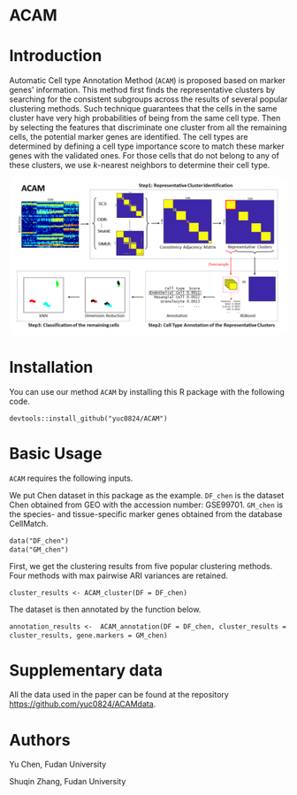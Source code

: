 # ACAM

  

# Introduction
Automatic Cell type Annotation Method (`ACAM`) is proposed based on  marker genes'  information. This method first finds the representative clusters by searching for the  consistent subgroups across the  results  of  several popular clustering methods.  Such technique guarantees that the cells in the same cluster have very high probabilities of being from  the same cell type. Then by selecting the  features that  discriminate  one cluster from all the remaining cells,  the potential marker genes  are identified. The cell types are determined by defining a cell type importance score to match these marker genes with the validated ones.  For those cells that do not belong to any of these clusters, we use $k$-nearest neighbors to determine their cell type. 

![flowchart of ACAM](vignettes/ACAM_flowchart.png)

# Installation
You can use our method `ACAM` by installing this R package with the following code.
```{r, eval = F}
devtools::install_github("yuc0824/ACAM")
```
# Basic Usage
`ACAM` requires the following inputs.

We put Chen dataset in this package as the example.  `DF_chen` is the dataset Chen obtained from GEO with the accession number: GSE99701. `GM_chen` is the species- and tissue-specific marker genes obtained from the database CellMatch.
```{r, eval = F}
data("DF_chen")
data("GM_chen")
```
First, we get the clustering results from five popular clustering methods. Four methods with max pairwise ARI variances are retained.
```{r, eval = F}
cluster_results <- ACAM_cluster(DF = DF_chen)
```

The dataset is then annotated by the function below.
```{r, eval = F}
annotation_results <-  ACAM_annotation(DF = DF_chen, cluster_results = cluster_results, gene.markers = GM_chen)
```


# Supplementary data
All the data used in the paper can be found at the repository <https://github.com/yuc0824/ACAMdata>.

# Authors
Yu Chen, Fudan University

Shuqin Zhang, Fudan University
